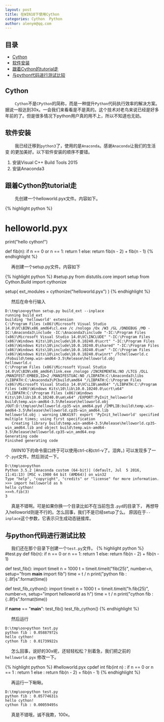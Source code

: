 ```yaml
---
layout: post
title: 在WIN10下使用Cython
categories: Cython  Python
author: alenym@qq.com
---
```

## 目录 ##

- [Cython](#hh0) 
- [软件安装](#hh1) 
- [跟着Cython的tutorial走](#hh2) 
- [与python代码进行测试比较](#hh3) 

## Cython<a name="hh0"></a> ##

&nbsp;
&nbsp;
&nbsp;
&nbsp;
`Cython`不是`CPython`的简称，而是一种提升`Python`代码执行效率的解决方案。
据说一般达到30x。一会我们来看看是不是真的。这个技术对老鸟来说已经是好多
年前的了。但是很多情况下python用户真的用不上，所以不知道也无妨。

## 软件安装<a name="hh1"></a> ##

&nbsp;
&nbsp;
&nbsp;
&nbsp;
我已经迁移到`python3`了，使用的是`Anaconda`。感谢`Anaconda`让我们的生活变
的更加美好。以下软件安装的顺序不要错。

1.  安装Visual C++ Build Tools 2015
2.  安装Anaconda3

## 跟着Cython的tutorial走<a name="hh2"></a> ##


&nbsp;
&nbsp;
&nbsp;
&nbsp;
先创建一个helloworld.pyx文件。内容如下。

{% highlight python %}
# helloworld.pyx
print("hello cython!")

def fib(n):
    if n == 0 or n == 1:
        return 1
    else:
        return fib(n - 2) + fib(n - 1)
{% endhighlight %}


&nbsp;&nbsp;&nbsp;&nbsp;
再创建一个setup.py文件。内容如下

{% highlight python %}
#setup.py
from distutils.core import setup
from Cython.Build import cythonize

setup(
    ext_modules = cythonize("helloworld.pyx")
)
{% endhighlight %}


&nbsp;&nbsp;&nbsp;&nbsp;
然后在命令行输入

	D:\tmp\oo>python setup.py build_ext --inplace
	running build_ext
	building 'helloworld' extension
	C:\Program Files (x86)\Microsoft Visual Studio 14.0\VC\BIN\x86_amd64\cl.exe /c /nologo /Ox /W3 /GL /DNDEBUG /MD -IC:\Anaconda3\include -IC:\Anaconda3\include "-IC:\Program Files (x86)\Microsoft Visual Studio 14.0\VC\INCLUDE" "-IC:\Program Files (x86)\Windows Kits\10\include\10.0.10240.0\ucrt" "-IC:\Program Files (x86)\Windows Kits\10\include\10.0.10240.0\shared" "-IC:\Program Files (x86)\Windows Kits\10\include\10.0.10240.0\um" "-IC:\Program Files (x86)\Windows Kits\10\include\10.0.10240.0\winrt" /Tchelloworld.c /Fobuild\temp.win-amd64-3.5\Release\helloworld.obj
	helloworld.c
	C:\Program Files (x86)\Microsoft Visual Studio 14.0\VC\BIN\x86_amd64\link.exe /nologo /INCREMENTAL:NO /LTCG /DLL /MANIFEST:EMBED,ID=2 /MANIFESTUAC:NO /LIBPATH:C:\Anaconda3\libs /LIBPATH:C:\Anaconda3\PCbuild\amd64 "/LIBPATH:C:\Program Files (x86)\Microsoft Visual Studio 14.0\VC\LIB\amd64" "/LIBPATH:C:\Program Files (x86)\Windows Kits\10\lib\10.0.10240.0\ucrt\x64" "/LIBPATH:C:\Program Files (x86)\Windows Kits\10\lib\10.0.10240.0\um\x64" /EXPORT:PyInit_helloworld build\temp.win-amd64-3.5\Release\helloworld.obj /OUT:D:\tmp\oo\helloworld.cp35-win_amd64.pyd /IMPLIB:build\temp.win-amd64-3.5\Release\helloworld.cp35-win_amd64.lib
	helloworld.obj : warning LNK4197: export 'PyInit_helloworld' specified multiple times; using first specification
	   Creating library build\temp.win-amd64-3.5\Release\helloworld.cp35-win_amd64.lib and object build\temp.win-amd64-3.5\Release\helloworld.cp35-win_amd64.exp
	Generating code
	Finished generating code
	

&nbsp;&nbsp;&nbsp;&nbsp;
(WIN10下的命令窗口终于可以使用ctrl-c和ctrl-v了。泪奔。)
可以发现多了一个`.pyd`文件。然后测试一下。

	D:\tmp\oo>python
	Python 3.5.2 |Anaconda custom (64-bit)| (default, Jul  5 2016, 11:41:13) [MSC v.1900 64 bit (AMD64)] on win32
	Type "help", "copyright", "credits" or "license" for more information.
	>>> import helloworld as h
	hello cython!
	>>>h.fib(3)
	3



&nbsp;&nbsp;&nbsp;&nbsp;
真是不错啊。可是如果你换一个目录比如不在当前包含`.pyd`的目录下，
再想导入helloworld则是不行的。怎么回事，我们不是已经setup了么。
原因在于`--inplace`这个参数，它表示只生成动态链接库。

## 与python代码进行测试比较<a name="hh3"></a> ##

&nbsp;&nbsp;&nbsp;&nbsp;
我们还在那个目录下创建一个`test.py`文件。
{% highlight python %}
#test.py
def fib(n):
    if n == 0 or n == 1:
        return 1
    else:
        return fib(n - 2) + fib(n - 1)


def test_fib():
    import timeit
    n = 1000
    t = timeit.timeit("fib(25)", number=n, setup="from __main__ import fib")
    time = t / n
    print("python fib : {:.8f}s".format(time))

def test_fib_cython():
    import timeit
    n = 1000
    t = timeit.timeit("h.fib(25)", number=n, setup="import helloworld as h")
    time = t / n
    print("cython fib : {:.8f}s".format(time))

if __name__ == "__main__":
    test_fib()
    test_fib_cython()
{% endhighlight %}

&nbsp;&nbsp;&nbsp;&nbsp;
然后运行

	D:\tmp\oo>python test.py
	python fib : 0.05887972s
	hello cython!
	cython fib : 0.01739922s
	
 
&nbsp;&nbsp;&nbsp;&nbsp;
怎么回事，说好的30x呢，还轻轻松松？别着急，我们把之前的`helloworld.pyx`
修改一下。


{% highlight python %}
#helloworld.pyx
cpdef int fib(int n) :
    if n == 0 or n == 1 :
        return 1
    else :
        return fib(n - 2) + fib(n - 1)
{% endhighlight %}

&nbsp;&nbsp;&nbsp;&nbsp;
再运行一下瞅瞅。

	D:\tmp\oo>python test.py
	python fib : 0.05774631s
	hello cython!
	cython fib : 0.00059495s


&nbsp;&nbsp;&nbsp;&nbsp;
真是不错哦，诚不我欺，100x。

